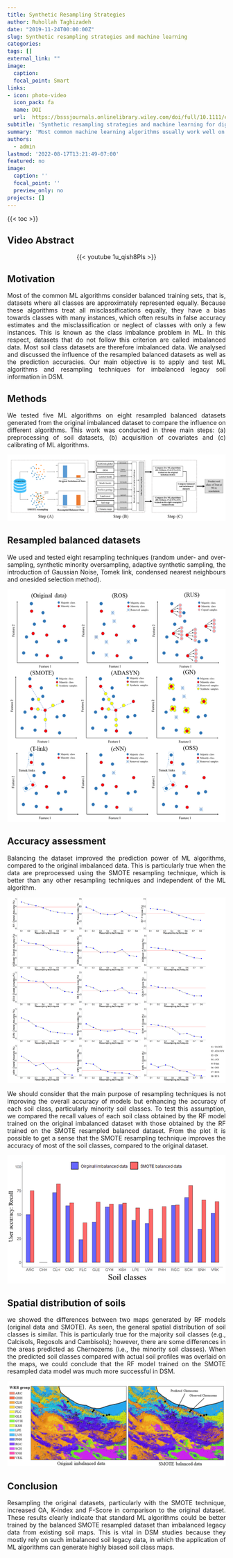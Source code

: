 ```yaml
---
title: Synthetic Resampling Strategies 
author: Ruhollah Taghizadeh
date: "2019-11-24T00:00:00Z"
slug: Synthetic resampling strategies and machine learning
categories: 
tags: []
external_link: ""
image:
  caption: 
  focal_point: Smart
links:
- icon: photo-video
  icon_pack: fa
  name: DOI
  url:  https://bsssjournals.onlinelibrary.wiley.com/doi/full/10.1111/ejss.12893
subtitle: 'Synthetic resampling strategies and machine learning for digital soil mapping in Iran'
summary: 'Most common machine learning algorithms usually work well on balanced training sets, that is, datasets in which all classes are approximately represented equally. Otherwise, the accuracy estimates may be unreliable and classes with only a few values are often misclassified or neglected. This is known as a class imbalance problem in machine learning and datasets that do not meet this criterion are referred to as imbalanced data.'
authors: 
  - admin
lastmod: '2022-08-17T13:21:49-07:00'
featured: no
image:
  caption: ''
  focal_point: ''
  preview_only: no
projects: []
---
```

{{< toc >}} 

## Video Abstract
<center>

{{< youtube 1u_qish8Pls >}}

</center>

## Motivation
<style>
body {
text-align: justify}
</style>
Most of the common ML algorithms consider balanced training sets, that is, datasets where all classes are approximately represented equally. Because these algorithms treat all misclassifications equally, they have a bias towards classes with many instances, which often results in false accuracy estimates and the misclassification or neglect of classes with only a few instances. This is known as the class imbalance problem in ML. In this respect, datasets that do not follow this criterion are called imbalanced data. Most soil class datasets are therefore imbalanced data. We analysed and discussed the influence of the resampled balanced datasets as well as the prediction accuracies. Our main objective is to apply and test ML algorithms and resampling techniques for imbalanced legacy soil information in DSM.

## Methods

We tested five ML algorithms on eight resampled balanced datasets generated from the original imbalanced dataset to compare the influence on different algorithms. This work was conducted in three main steps: (a) preprocessing of soil datasets, (b) acquisition of covariates and (c) calibrating of ML algorithms.

![](fig1.png)

## Resampled balanced datasets

We used and tested eight resampling techniques (random under- and over-sampling, synthetic minority oversampling, adaptive synthetic sampling, the introduction of Gaussian Noise, Tomek link, condensed nearest neighbours and onesided selection method).

![](fig2.png)

## Accuracy assessment

Balancing the dataset improved the prediction power of ML algorithms, compared to the original imbalanced data. This is particularly true when the data are preprocessed using the SMOTE resampling technique, which is better than any other resampling techniques and independent of the ML algorithm.

![](fig3.png)

We should consider that the main purpose of resampling techniques is not improving the overall accuracy of models but enhancing the accuracy of each soil class, particularly minority soil classes. To test this assumption, we compared the recall values of each soil class obtained by the RF model trained on the original imbalanced dataset with those obtained by the RF trained on the SMOTE resampled balanced dataset. From the plot it is possible to get a sense that the SMOTE resampling technique improves the accuracy of most of the soil classes, compared to the original dataset.

![](fig4.png)

## Spatial distribution of soils

we showed the differences between two maps generated by RF models (original data and SMOTE). As seen, the general spatial distribution of soil classes is similar. This is particularly true for the majority soil classes (e.g., Calcisols, Regosols and Cambisols); however, there are some differences in the areas predicted as Chernozems (i.e., the minority soil classes). When the predicted soil classes compared with actual soil profiles was overlaid on the maps, we could conclude that the RF model trained on the SMOTE resampled data model was much more successful in DSM.

![](fig5.png)

## Conclusion

Resampling the original datasets, particularly with the SMOTE technique, increased OA, K-index and F-Score in comparison to the original dataset. These results clearly indicate that standard ML algorithms could be better trained by the balanced SMOTE resampled dataset than imbalanced legacy data from existing soil maps. This is vital in DSM studies because they mostly rely on such imbalanced soil legacy data, in which the application of ML algorithms can generate highly biased soil class maps.